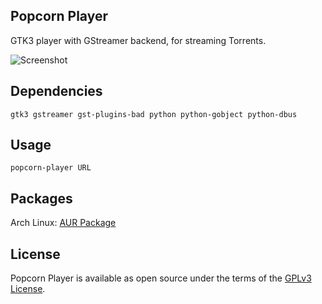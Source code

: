## Popcorn Player

GTK3 player with GStreamer backend, for streaming Torrents.

![Screenshot](https://raw.githubusercontent.com/jonian/popcorn-player/master/screenshot.jpg)

## Dependencies
    gtk3 gstreamer gst-plugins-bad python python-gobject python-dbus

## Usage
    popcorn-player URL

## Packages
Arch Linux: [AUR Package](https://aur.archlinux.org/packages/popcorn-player-git)

## License
Popcorn Player is available as open source under the terms of the [GPLv3 License](http://www.gnu.org/licenses/gpl-3.0.en.html).
